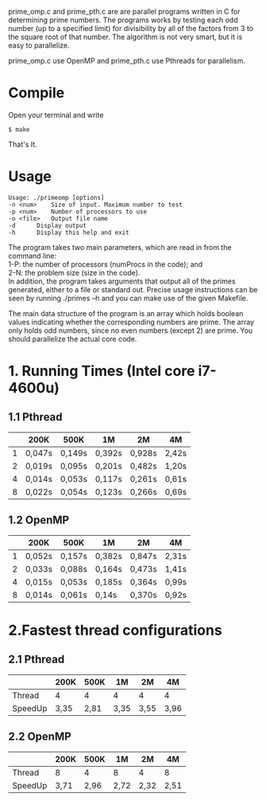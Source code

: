 prime_omp.c and prime_pth.c are are parallel programs written in C for determining prime numbers. The
programs works by testing each odd number (up to a specified limit) for divisibility by all of
the factors from 3 to the square root of that number. The algorithm is not very smart, but it is
easy to parallelize.

prime_omp.c use OpenMP and prime_pth.c use Pthreads for parallelism.

# Compile 

Open your terminal and write 
```
$ make
```
That's It.

# Usage
```
Usage: ./primeomp [options]  
-n <num>	Size of input. Maximum number to test  
-p <num>	Number of processors to use  
-o <file>	Output file name  
-d		Display output  
-h 		Display this help and exit  
```
The program takes two main parameters, which are read in from the command line:  
1-P: the number of processors (numProcs in the code); and  
2-N: the problem size (size in the code).  
In addition, the program takes arguments that output all of the primes generated, either to a
file or standard out. Precise usage instructions can be seen by running ./primes –h and
you can make use of the given Makefile.	
		
The main data structure of the program is an array which holds boolean values indicating
whether the corresponding numbers are prime. The array only holds odd numbers, since no
even numbers (except 2) are prime. You should parallelize the actual core code.





# 1. Running Times (Intel core i7-4600u)

## 1.1 Pthread

|      | 200K   | 500K   | 1M     | 2M     | 4M    |
|------|--------|--------|--------|--------|-------|
| 1    | 0,047s | 0,149s | 0,392s | 0,928s | 2,42s |
| 2    | 0,019s | 0,095s | 0,201s | 0,482s | 1,20s |
| 4    | 0,014s | 0,053s | 0,117s | 0,261s | 0,61s |
| 8    | 0,022s | 0,054s | 0,123s | 0,266s | 0,69s |

## 1.2 OpenMP

|      | 200K   | 500K   | 1M     | 2M     | 4M    |
|------|--------|--------|--------|--------|-------|
| 1    | 0,052s | 0,157s | 0,382s | 0,847s | 2,31s |
| 2    | 0,033s | 0,088s | 0,164s | 0,473s | 1,41s |
| 4    | 0,015s | 0,053s | 0,185s | 0,364s | 0,99s |
| 8    | 0,014s | 0,061s | 0,14s  | 0,370s | 0,92s |

# 2.Fastest thread configurations
## 2.1 Pthread

|         | 200K | 500K | 1M   | 2M   | 4M   |
|---------|------|------|------|------|------|
| Thread  | 4    | 4    | 4    | 4    | 4    |
| SpeedUp | 3,35 | 2,81 | 3,35 | 3,55 | 3,96 |

## 2.2 OpenMP

|         | 200K | 500K | 1M   | 2M   | 4M   |
|---------|------|------|------|------|------|
| Thread  | 8    | 4    | 8    | 4    | 8    |
| SpeedUp | 3,71 | 2,96 | 2,72 | 2,32 | 2,51 |
